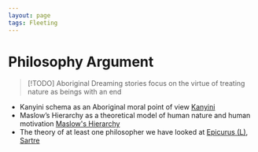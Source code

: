 ```yaml
---
layout: page
tags: Fleeting 
---
```


# Philosophy Argument

> [!TODO] Aboriginal Dreaming stories focus on the virtue of treating nature as beings with an end 

- Kanyini schema as an Aboriginal moral point of view [Kanyini](../2%20Literature%20Notes/Kanyini.md)
- Maslow’s Hierarchy as a theoretical model of human nature and human motivation [Maslow's Hierarchy](../2%20Literature%20Notes/Maslow's%20Hierarchy.md)
- The theory of at least one philosopher we have looked at [Epicurus (L)](../2%20Literature%20Notes/Epicurus%20(L).md), [Sartre](../2%20Literature%20Notes/Sartre.md)